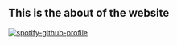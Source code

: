 <div id="about" class="content-wrapper">
    <div class="wrapper">
        <h2>This is the about of the website</h2>
        <a href="https://github.com/kittinan/spotify-github-profile">
        <img src="https://spotify-github-profile.vercel.app/api/view?uid=rr6dpm9sb1r6419kubm7jbw4s&cover_image=true&theme=novatorem&bar_color=53b14f&bar_color_cover=true" alt="spotify-github-profile">
    </a>
    </div>
</div>